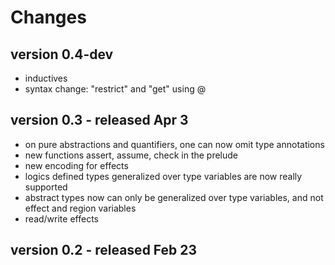# Changes

## version 0.4-dev

* inductives
* syntax change: "restrict" and "get" using @

## version 0.3 - released Apr 3

* on pure abstractions and quantifiers, one can now omit type annotations
* new functions assert, assume, check in the prelude
* new encoding for effects
* logics defined types generalized over type variables are now really supported
* abstract types now can only be generalized over type variables, and not
  effect and region variables
* read/write effects

## version 0.2 - released Feb 23


